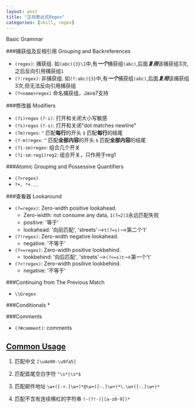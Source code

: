 ```yaml
---
layout: post
title: "正则表达式Regex"
categories: [skill, regex]
---
```


Basic Grammar

###捕获组及反相引用 Grouping and Backreferences
* `(regex)`: 捕获组. 如`(abc){3}\1`中,有***一个***捕获组`(abc)`,后面***复用***该捕获组3次,之后反向引用捕获组`1`
* `(?:regex)`: 非捕获组. 如`(?:abc){3}`中,有***一个***捕获组`(abc)`,后面***复用***该捕获组3次,但无法反向引用捕获组
* `(?<name>regex)` 命名捕获组，Java7支持
 
###修改器 Modifiers
* `(?i)regex` `(?-i)`: 打开和关闭大小写敏感
* `(?s)regex` `(?-s)`: 打开和关闭"dot matches newline"
* `(?m)regex`: `^` 匹配**每行**的开头 `$` 匹配**每行**的结尾 
* `(?-m)regex`: `^` 匹配**全部内容**的开头 `$` 匹配**全部内容**的结尾 
* `(?i-sm)regex`: 组合几个开关
* `(?i-sm:reg1)reg2`: 组合开关，只作用于reg1

###Atomic Grouping and Possessive Quantifiers
* `(?>regex)`
* `?+, *+...`

###查看器 Lookaround
* `(?=regex)`: Zero-width positive lookahead. 
  * Zero-width: not consume any data, `1(?=2)3`永远匹配失败
  * positive: '等于'
  * lookahead: '向前匹配', 'streets'-->`t(?=s)`-->第二个't'
* `(?!regex)`: Zero-width negative lookahead.
  * negative: '不等于'
* `(?<=regex)`: Zero-width positive lookbehind.
  * lookbehind: '向后匹配', 'streets'-->`(?<=s)t`-->第一个't'
* `(?<!regex)`: Zero-width positive lookbehind.
  * negative: '不等于'

###Continuing from The Previous Match
* `\\Gregex`

###Conditionals
* 

###Comments
* `(?#comment)`: comments

## [Common Usage](http://www.williamlong.info/archives/433.html)

1. 匹配中文 `[\u4e00-\u9fa5]`

1. 匹配首尾空白字符  `^\s*|\s*$`

1. 匹配邮件地址  `\w+([-+.]\w+)*@\w+([-.]\w+)*\.\w+([-.]\w+)*`

1. 匹配不含有连续横杠的字符串 `(-(?!-)|[a-z0-9])*`
